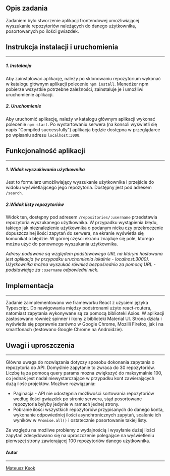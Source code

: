 ## Opis zadania 

Zadaniem było stworzenie aplikacji frontendowej umożliwiającej wyszukanie repozytoriów należących do danego użytkownika, posortowanych po ilości gwiazdek. 


## Instrukcja instalacji i uruchomienia
---

##### 1. Instalacja
Aby zainstalować aplikację, należy po sklonowaniu repozytorium wykonać w katalogu głównym aplikacji polecenie `npm install`. Menedżer npm pobierze wszystkie potrzebne zależności, zainstaluje je i umożliwi uruchomienie aplikacji. 
##### 2. Uruchomienie
Aby uruchomić aplikację, należy w katalogu głównym aplikacji wykonać polecenie `npm start`. Po wystartowaniu serwera (na konsoli wyświetli się napis "Compiled successfully") aplikacja będzie dostępna w przeglądarce po wpisaniu adresu `localhost:3000`. 

## Funkcjonalność aplikacji
---
##### 1. Widok wyszukiwania użytkownika
Jest to formularz umożliwiający wyszukanie użytkownika i przejście do widoku wyświetlającego jego repozytoria. Dostępny jest pod adresem `/search`.

##### 2.Widok listy repozytoriów
Widok ten, dostępny pod adresem `/repositories/:username` przedstawia repozytoria wyszukanego użytkownika. W przypadku wystąpienia błędu, takiego jak nieznalezienie użytkownika o podanym nicku czy przekroczenie dopuszczalnej ilości zapytań do serwera, na ekranie wyświetla się komunikat o błędzie. W górnej części ekranu znajduje się pole, którego można użyć do ponownego wyszukania użytkownika.

_Adresy podawane są względem podstawowego URL na którym hostowana jest aplikacja (w przypadku uruchomienia lokalnie - localhost:3000). Użytkownika można wyszukać również bezpośrednio za pomocą URL - podstawiając za `:username` odpowiedni nick._

## Implementacja
---
Zadanie zaimplementowano we frameworku React z użyciem języka Typescript. Do nawigowania między podstronami użyto react-routera, natomiast zapytania wykonywane są za pomocą biblioteki Axios. W aplikacji zastosowano również spinner i ikony z biblioteki Material UI. Strona działa i wyświetla się poprawnie zarówno w Google Chrome, Mozilli Firefox, jak i na smartfonach (testowano Google Chrome na Androidzie). 


## Uwagi i uproszczenia
---
Główna uwaga do rozwiązania dotyczy sposobu dokonania zapytania o repozytoria do API. Domyślnie zapytanie to zwraca do 30 repozytoriów. Liczbę tą za pomocą query params można zwiększyć do maksymalnie 100, co jednak jest nadal niewystarczające w przypadku kont zawierających dużą ilość projektów. Możliwe rozwiązania: 
- Paginacja - API nie udostępnia możliwości sortowania repozytoriów według ilości gwiazdek po stronie serwera, stąd posortowane repozytoria byłyby jedynie w ramach jednej strony.
- Pobranie ilości wszystkich repozytoriów przypisanych do danego konta, wykonanie odpowiedniej ilości asynchronicznych zapytań, scalenie ich wyników w `Promise.all()` i ostatecznie posortowanie takiej listy. 

Ze względu na możliwe problemy z wydajnością i wysyłanie dużej ilości zapytań zdecydowano się na uproszczenie polegające na wyświetleniu pierwszej strony zawierającej 100 repozytoriów danego użytkownika.

#### Autor
---
[Mateusz Ksok](http://github.com/Krymeq)